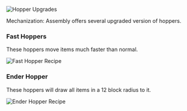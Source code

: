 ![Hopper Upgrades](https://i.imgur.com/OxpXkPi.png?1)

Mechanization: Assembly offers several upgraded version of hoppers.

### Fast Hoppers

These hoppers move items much faster than normal.

![Fast Hopper Recipe](https://i.imgur.com/xDrnUHu.png?1)

### Ender Hopper

These hoppers will draw all items in a 12 block radius to it.

![Ender Hopper Recipe](https://i.imgur.com/dl9cgT9.png?1)